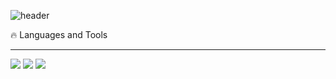 ![header](https://capsule-render.vercel.app/api?type=venom&color=ff99d4&height=300&section=header&text=Hi,%20I'm%20Winter)

:fire: Languages and Tools
<hr>
<img src="https://img.shields.io/badge/springboot-6DB33F?style=flat-square&logo=springboot&logoColor=white"/>
<img src="https://img.shields.io/badge/react-61DAFB?style=flat-square&logo=react&logoColor=white"/>
<img src="https://img.shields.io/badge/JavaScript-F7DF1E?style=flat-square&logo=JavaScript&logoColor=white"/>
